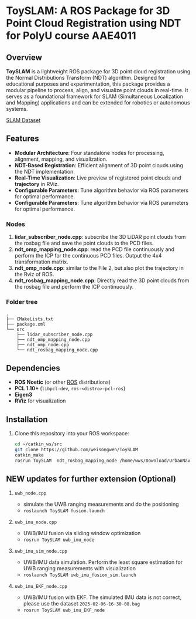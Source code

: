 # ToySLAM: A ROS Package for 3D Point Cloud Registration using NDT for PolyU course AAE4011

## Overview
**ToySLAM** is a lightweight ROS package for 3D point cloud registration using the Normal Distributions Transform (NDT) algorithm. Designed for educational purposes and experimentation, this package provides a modular pipeline to process, align, and visualize point clouds in real-time. It serves as a foundational framework for SLAM (Simultaneous Localization and Mapping) applications and can be extended for robotics or autonomous systems.

[SLAM Dataset](https://www.dropbox.com/scl/fi/c9a4spcbqupvvcsacwbtf/2025-02-06-17-20-03.bag?rlkey=jkk60x2sn3awbcd5w1tx0mxgf&dl=0)

## Features
- **Modular Architecture**: Four standalone nodes for processing, alignment, mapping, and visualization.
- **NDT-Based Registration**: Efficient alignment of 3D point clouds using the NDT implementation.
- **Real-Time Visualization**: Live preview of registered point clouds and **trajectory** in RViz.
- **Configurable Parameters**: Tune algorithm behavior via ROS parameters for optimal performance.
- **Configurable Parameters**: Tune algorithm behavior via ROS parameters for optimal performance.

### Nodes
1. **lidar_subscriber_node.cpp**: subscribe the 3D LiDAR point clouds from the rosbag file and save the point clouds to the PCD files.
2. **ndt_omp_mapping_node.cpp**: read the PCD file continuously and perform the ICP for the continuous PCD files. Output the 4x4 transformation matrix.
3. **ndt_omp_node.cpp**: similar to the File 2, but also plot the trajectory in the Rviz of ROS.
4. **ndt_rosbag_mapping_node.cpp**: Directly read the 3D point clouds from the rosbag file and perform the ICP continuously.

### Folder tree

```
.
├── CMakeLists.txt
├── package.xml
└── src
    ├── lidar_subscriber_node.cpp
    ├── ndt_omp_mapping_node.cpp
    ├── ndt_omp_node.cpp
    └── ndt_rosbag_mapping_node.cpp
```

## Dependencies
- **ROS Noetic** (or other [ROS](http://www.ros.org/) distributions)
- **PCL 1.10+** (`libpcl-dev`, `ros-<distro>-pcl-ros`)
- **Eigen3**
- **RViz** for visualization

## Installation
1. Clone this repository into your ROS workspace:
   ```bash
   cd ~/catkin_ws/src
   git clone https://github.com/weisongwen/ToySLAM
   catkin_make
   rosrun ToySLAM  ndt_rosbag_mapping_node /home/wws/Download/UrbanNav-HK_Whampoa-20210521_sensors.bag
   ```


## NEW updates for further extension (Optional)
1. ```uwb_node.cpp```
    - simulate the UWB ranging measurements and do the positioning
    - ```roslaunch ToySLAM fusion.launch ```

2. ```uwb_imu_node.cpp```
    - UWB/IMU fusion via sliding window optimization
    - ```rosrun ToySLAM uwb_imu_node ```

3. ```uwb_imu_sim_node.cpp```
    - UWB/IMU data simulation. Perform the least square estimation for UWB ranging measurements with visualization
    - ```roslaunch ToySLAM uwb_imu_fusion_sim.launch ```
4. ```uwb_imu_EKF_node.cpp```
    - UWB/IMU fusion with EKF. The simulated IMU data is not correct, please use the dataset ```2025-02-06-16-30-08.bag```
    - ```rosrun ToySLAM uwb_imu_EKF_node ```